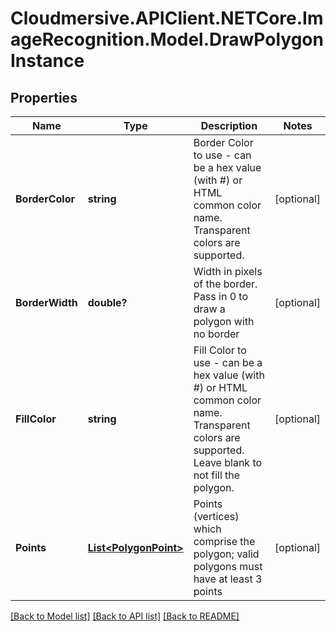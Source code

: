 # Cloudmersive.APIClient.NETCore.ImageRecognition.Model.DrawPolygonInstance
## Properties

Name | Type | Description | Notes
------------ | ------------- | ------------- | -------------
**BorderColor** | **string** | Border Color to use - can be a hex value (with #) or HTML common color name.  Transparent colors are supported. | [optional] 
**BorderWidth** | **double?** | Width in pixels of the border.  Pass in 0 to draw a polygon with no border | [optional] 
**FillColor** | **string** | Fill Color to use - can be a hex value (with #) or HTML common color name.  Transparent colors are supported.  Leave blank to not fill the polygon. | [optional] 
**Points** | [**List&lt;PolygonPoint&gt;**](PolygonPoint.md) | Points (vertices) which comprise the polygon; valid polygons must have at least 3 points | [optional] 

[[Back to Model list]](../README.md#documentation-for-models) [[Back to API list]](../README.md#documentation-for-api-endpoints) [[Back to README]](../README.md)

